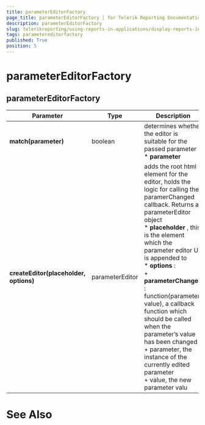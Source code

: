 ```yaml
---
title: parameterEditorFactory
page_title: parameterEditorFactory | for Telerik Reporting Documentation
description: parameterEditorFactory
slug: telerikreporting/using-reports-in-applications/display-reports-in-applications/web-application/html5-report-viewer/api-reference/parametereditorfactory
tags: parametereditorfactory
published: True
position: 5
---
```


# parameterEditorFactory



## parameterEditorFactory


| Parameter | Type | Description |
| ------ | ------ | ------ |
| __match(parameter)__ |boolean|determines whether the editor is suitable for the passed parameter<br/>*  __parameter__ |
| __createEditor(placeholder, options)__ |parameterEditor|adds the root html element for the editor, holds the logic for calling the paramerChanged callback. Returns a parameterEditor object<br/>*  __placeholder__ , this is the element which the parameter editor UI is appended to<br/>*  __options__ :<br/>   +  __parameterChanged__ : function(parameter, value), a callback function which should be called                         when the parameter’s value has been changed<br/>   + parameter, the instance of the currently edited parameter<br/>   + value, the new parameter valu|




# See Also

